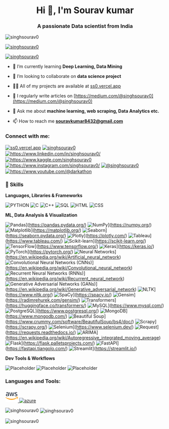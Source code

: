 
<h1 align="center">Hi 👋, I'm Sourav kumar</h1>
<h3 align="center">A passionate Data scientist from India</h3>

<p align="left"> <img src="https://komarev.com/ghpvc/?username=singhsourav0&label=Profile%20views&color=0e75b6&style=flat" alt="singhsourav0" /> </p>

<p align="left"> <a href="https://github.com/ryo-ma/github-profile-trophy"><img src="https://github-profile-trophy.vercel.app/?username=singhsourav0" alt="singhsourav0" /></a> </p>

<p align="left"> <a href="https://twitter.com/singhsourav0" target="blank"><img src="https://img.shields.io/twitter/follow/singhsourav0?logo=twitter&style=for-the-badge" alt="singhsourav0" /></a> </p>

- 🌱 I’m currently learning **Deep Learning, Data Mining**

- 👯 I’m looking to collaborate on **data science project**

- 👨‍💻 All of my projects are available at [ss0.vercel.app](ss0.vercel.app)

- 📝 I regularly write articles on [https://medium.com/@singhsourav0](https://medium.com/@singhsourav0)

- 💬 Ask me about **machine learning, web scraping, Data Analytics etc.**

- 📫 How to reach me **souravkumar8432@gmail.com**

<h3 align="left">Connect with me:</h3>
<p align="left">
<a href="https://dev.to/ss0.vercel.app" target="blank"><img align="center" src="https://raw.githubusercontent.com/rahuldkjain/github-profile-readme-generator/master/src/images/icons/Social/devto.svg" alt="ss0.vercel.app" height="30" width="40" /></a>
<a href="https://twitter.com/singhsourav0" target="blank"><img align="center" src="https://raw.githubusercontent.com/rahuldkjain/github-profile-readme-generator/master/src/images/icons/Social/twitter.svg" alt="singhsourav0" height="30" width="40" /></a>
<a href="https://linkedin.com/in/https://www.linkedin.com/in/singhsourav0/" target="blank"><img align="center" src="https://raw.githubusercontent.com/rahuldkjain/github-profile-readme-generator/master/src/images/icons/Social/linked-in-alt.svg" alt="https://www.linkedin.com/in/singhsourav0/" height="30" width="40" /></a>
<a href="https://kaggle.com/https://www.kaggle.com/singhsourav0" target="blank"><img align="center" src="https://raw.githubusercontent.com/rahuldkjain/github-profile-readme-generator/master/src/images/icons/Social/kaggle.svg" alt="https://www.kaggle.com/singhsourav0" height="30" width="40" /></a>
<a href="https://instagram.com/https://www.instagram.com/singhsourav0/" target="_blank"><img align="center" src="https://raw.githubusercontent.com/rahuldkjain/github-profile-readme-generator/master/src/images/icons/Social/instagram.svg" alt="https://www.instagram.com/singhsourav0/" height="30" width="40" /></a>
<a href="https://medium.com/@singhsourav0" target="blank"><img align="center" src="https://raw.githubusercontent.com/rahuldkjain/github-profile-readme-generator/master/src/images/icons/Social/medium.svg" alt="@singhsourav0" height="30" width="40" /></a>
<a href="https://www.youtube.com/c/https://www.youtube.com/@darkathon" target="blank"><img align="center" src="https://raw.githubusercontent.com/rahuldkjain/github-profile-readme-generator/master/src/images/icons/Social/youtube.svg" alt="https://www.youtube.com/@darkathon" height="30" width="40" /></a>
</p>

### 🚀 Skills

**Languages, Libraries & Frameworks**

  ![PYTHON](https://img.shields.io/badge/PYTHON-1ABC9C?style=for-the-badge&logo=python&logoColor=F1C40F) 
  ![C](https://img.shields.io/badge/C-6C3483?style=for-the-badge&logo=c&logoColor=white)
  ![C++](https://img.shields.io/badge/C++-5DADE2?style=for-the-badge&logo=c%2B%2B&logoColor=white)
  ![SQL](https://img.shields.io/badge/SQL-1ABC9C?style=for-the-badge&logo=sql&logoColor=white)
  ![HTML](https://img.shields.io/badge/HTML-E67E22?style=for-the-badge&logo=html5&logoColor=white)
  ![CSS](https://img.shields.io/badge/CSS-6C3483?style=for-the-badge&logo=css3&logoColor=white)

  
**ML, Data Analysis & Visualization**

![Pandas](https://img.shields.io/badge/Pandas-1ABC9C?style=for-the-badge&logo=pandas&logoColor=white)](https://pandas.pydata.org/)
![NumPy](https://img.shields.io/badge/NumPy-1ABC9C?style=for-the-badge&logo=numpy&logoColor=white)](https://numpy.org/)
![Matplotlib](https://img.shields.io/badge/Matplotlib-1ABC9C?style=for-the-badge&logo=matplotlib&logoColor=white)](https://matplotlib.org/)
![Seaborn](https://img.shields.io/badge/Seaborn-1ABC9C?style=for-the-badge&logo=seaborn&logoColor=white)](https://seaborn.pydata.org/)
![Plotly](https://img.shields.io/badge/Plotly-1ABC9C?style=for-the-badge&logo=plotly&logoColor=white)](https://plotly.com/)
![Tableau](https://img.shields.io/badge/Tableau-1ABC9C?style=for-the-badge&logo=tableau&logoColor=white)](https://www.tableau.com/)
![Scikit-learn](https://img.shields.io/badge/Scikit--learn-1ABC9C?style=for-the-badge&logo=scikit-learn&logoColor=white)](https://scikit-learn.org/)
![TensorFlow](https://img.shields.io/badge/TensorFlow-1ABC9C?style=for-the-badge&logo=tensorflow&logoColor=white)](https://www.tensorflow.org/)
![Keras](https://img.shields.io/badge/Keras-1ABC9C?style=for-the-badge&logo=keras&logoColor=white)](https://keras.io/)
![PyTorch](https://img.shields.io/badge/PyTorch-1ABC9C?style=for-the-badge&logo=pytorch&logoColor=white)](https://pytorch.org/)
![Neural Networks](https://img.shields.io/badge/Neural_Networks-1ABC9C?style=for-the-badge&logo=neural-networks&logoColor=white)](https://en.wikipedia.org/wiki/Artificial_neural_network)
![Convolutional Neural Networks (CNNs)](https://img.shields.io/badge/CNNs-1ABC9C?style=for-the-badge&logo=cnn&logoColor=white)](https://en.wikipedia.org/wiki/Convolutional_neural_network)
![Recurrent Neural Networks (RNNs)](https://img.shields.io/badge/RNNs-1ABC9C?style=for-the-badge&logo=rnn&logoColor=white)](https://en.wikipedia.org/wiki/Recurrent_neural_network)
![Generative Adversarial Networks (GANs)](https://img.shields.io/badge/GANs-1ABC9C?style=for-the-badge&logo=gan&logoColor=white)](https://en.wikipedia.org/wiki/Generative_adversarial_network)
![NLTK](https://img.shields.io/badge/NLTK-1ABC9C?style=for-the-badge&logo=nltk&logoColor=white)](https://www.nltk.org/)
![SpaCy](https://img.shields.io/badge/SpaCy-1ABC9C?style=for-the-badge&logo=spacy&logoColor=white)](https://spacy.io/)
![Gensim](https://img.shields.io/badge/Gensim-1ABC9C?style=for-the-badge&logo=gensim&logoColor=white)](https://radimrehurek.com/gensim/)
![Transformers](https://img.shields.io/badge/Transformers-1ABC9C?style=for-the-badge&logo=transformers&logoColor=white)](https://huggingface.co/transformers/)
![MySQL](https://img.shields.io/badge/MySQL-1ABC9C?style=for-the-badge&logo=mysql&logoColor=white)](https://www.mysql.com/)
![PostgreSQL](https://img.shields.io/badge/PostgreSQL-1ABC9C?style=for-the-badge&logo=postgresql&logoColor=white)](https://www.postgresql.org/)
![MongoDB](https://img.shields.io/badge/MongoDB-1ABC9C?style=for-the-badge&logo=mongodb&logoColor=white)](https://www.mongodb.com/)
![Beautiful Soup](https://img.shields.io/badge/Beautiful_Soup-1ABC9C?style=for-the-badge&logo=beautifulsoup&logoColor=white)](https://www.crummy.com/software/BeautifulSoup/bs4/doc/)
![Scrapy](https://img.shields.io/badge/Scrapy-1ABC9C?style=for-the-badge&logo=scrapy&logoColor=white)](https://scrapy.org/)
![Selenium](https://img.shields.io/badge/Selenium-1ABC9C?style=for-the-badge&logo=selenium&logoColor=white)](https://www.selenium.dev/)
![Request](https://img.shields.io/badge/Request-1ABC9C?style=for-the-badge&logo=requests&logoColor=white)](https://requests.readthedocs.io/)
![ARIMA](https://img.shields.io/badge/ARIMA-1ABC9C?style=for-the-badge&logo=arima&logoColor=white)](https://en.wikipedia.org/wiki/Autoregressive_integrated_moving_average)
![Flask](https://img.shields.io/badge/Flask-1ABC9C?style=for-the-badge&logo=flask&logoColor=white)](https://flask.palletsprojects.com/)
![FastAPI](https://img.shields.io/badge/FastAPI-1ABC9C?style=for-the-badge&logo=fastapi&logoColor=white)](https://fastapi.tiangolo.com/)
![Streamlit](https://img.shields.io/badge/Streamlit-1ABC9C?style=for-the-badge&logo=streamlit&logoColor=white)](https://streamlit.io/)



**Dev Tools & Workflows**

![Placeholder](https://img.shields.io/badge/Placeholder-000000?style=for-the-badge&logo=placeholder&logoColor=white) 
![Placeholder](https://img.shields.io/badge/Placeholder-000000?style=for-the-badge&logo=placeholder&logoColor=white) 
![Placeholder](https://img.shields.io/badge/Placeholder-000000?style=for-the-badge&logo=placeholder&logoColor=white) 

<h3 align="left">Languages and Tools:</h3>
<p align="left"> 
<!-- **Replace or add the tools and technologies you use** -->
<a href="https://aws.amazon.com" target="_blank" rel="noreferrer"> <img src="https://raw.githubusercontent.com/devicons/devicon/master/icons/amazonwebservices/amazonwebservices-original-wordmark.svg" alt="aws" width="40" height="40"/> </a> 
<a href="https://azure.microsoft.com/en-in/" target="_blank" rel="noreferrer"> <img src="https://www.vectorlogo.zone/logos/microsoft_azure/microsoft_azure-icon.svg" alt="azure" width="40" height="40"/> </a>
</p>

<p><img align="left" src="https://github-readme-stats.vercel.app/api/top-langs?username=singhsourav0&show_icons=true&locale=en&layout=compact" alt="singhsourav0" /></p>

<p>&nbsp;<img align="center" src="https://github-readme-stats.vercel.app/api?username=singhsourav0&show_icons=true&locale=en" alt="singhsourav0" /></p>

<p><img align="center" src="https://github-readme-streak-stats.herokuapp.com/?user=singhsourav0&" alt="singhsourav0" /></p>
